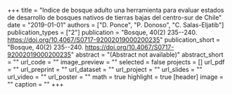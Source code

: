 +++
title = "Indice de bosque adulto una herramienta para evaluar estados de desarrollo de bosques nativos de tierras bajas del centro-sur de Chile"
date = "2019-01-01"
authors = ["D. Ponce", "P. Donoso", "C. Salas-Eljatib"]
publication_types = ["2"]
publication = "Bosque, 40(2) 235--240. https://doi.org/10.4067/S0717-92002019000200235"
publication_short = "Bosque, 40(2) 235--240. https://doi.org/10.4067/S0717-92002019000200235"
abstract = "(Abstract not available)"
abstract_short = ""
url_code = ""
image_preview = ""
selected = false
projects = []
url_pdf = ""
url_preprint = ""
url_dataset = ""
url_project = ""
url_slides = ""
url_video = ""
url_poster = ""
math = true
highlight = true
[header]
image = ""
caption = ""
+++
